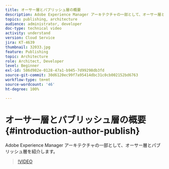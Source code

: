 ```yaml
---
title: オーサー層とパブリッシュ層の概要
description: Adobe Experience Manager アーキテクチャの一部として、オーサー層とパブリッシュ層を紹介します。
topics: publishing, architecture
audience: administrator, developer
doc-type: technical video
activity: understand
version: Cloud Service
jira: KT-4639
thumbnail: 32033.jpg
feature: Publishing
topic: Architecture
role: Architect, Developer
level: Beginner
exl-id: 586d982e-0128-47a1-b945-7d99298db3fd
source-git-commit: 30d6120ec99f7a95414dbc31c0cb002152bd6763
workflow-type: tm+mt
source-wordcount: '46'
ht-degree: 100%

---
```


# オーサー層とパブリッシュ層の概要 {#introduction-author-publish}

Adobe Experience Manager アーキテクチャの一部として、オーサー層とパブリッシュ層を紹介します。

>[!VIDEO](https://video.tv.adobe.com/v/32033?quality=12&learn=on)
